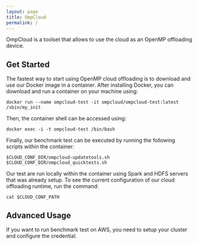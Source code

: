 ```yaml
---
layout: page
title: OmpCloud
permalink: /
---
```


OmpCloud is a toolset that allows to use the cloud as an OpenMP offloading device.

## Get Started

The fastest way to start using OpenMP cloud offloading is to download and use our Docker image in a container.
After installing Docker, you can download and run a container on your machine using:

```
docker run --name ompcloud-test -it ompcloud/ompcloud-test:latest /sbin/my_init
```

Then, the container shell can be accessed using:

```
docker exec -i -t ompcloud-test /bin/bash
```

Finally, our benchmark test can be executed by running the following scripts within the container:

```
$CLOUD_CONF_DIR/ompcloud-updatetools.sh
$CLOUD_CONF_DIR/ompcloud_quicktests.sh
```

Our test are run locally within the container using Spark and HDFS servers that was already setup. To see the current configuration of our cloud offloading runtime, run the command:

```
cat $CLOUD_CONF_PATH
```

## Advanced Usage

If you want to run benchmark test on AWS, you need to setup your cluster and configure the credential.
